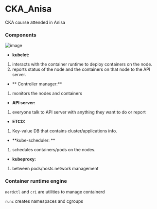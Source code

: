 # CKA_Anisa
CKA course attended in Anisa


### Components

![image](https://user-images.githubusercontent.com/77579794/236401310-f46b692e-2039-4fb4-acb2-bc68ed960ba1.png)


- **kubelet:**

1. interacts with the container runtime to deploy containers on the node.
2. reports status of the node and the containers on that node to the API server.

- ** Controller manager:**

1. monitors the nodes and containers

- **API server:**

1. everyone talk to API server with anything they want to do or report

- **ETCD:**

1. Key-value DB that contains cluster/applications info.

- **kube-scheduler: **

1. schedules containers/pods on the nodes.

- **kubeproxy:**

1. between pods/hosts network management


### Container runtime engine

`nerdctl` and `cri` are utilities to manage containerd

`runc` creates namespaces and cgroups
